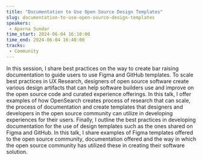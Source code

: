```yaml
---
title: "Documentation to Use Open Source Design Templates"
slug: documentation-to-use-open-source-design-templates
speakers:
 - Aparna Sundar
time_start: 2024-06-04 16:10:00
time_end: 2024-06-04 16:40:00
tracks:
 - Community
---
```


In this session, I share best practices on the way to create bar raising documentation to guide users to use Figma and GitHub templates. To scale best practices in UX Research, designers of open source software create various design artifacts that can help software builders use and improve on the open source code and curated experience offerings. In this talk, I offer examples of how OpenSearch creates process of research that can scale, the process of documentation and create templates that designers and developers in the open source community can utilize in developing experiences for their users. Finally, I outline the best practices in developing documentation for the use of design templates such as the ones shared on Figma and GitHub. In this talk, I share examples of Figma templates offered to the open source community, documentation offered and the way in which the open source community has utilized these in creating their software solution.